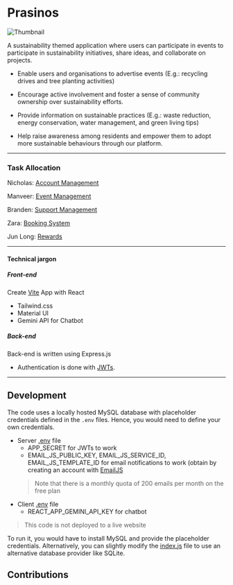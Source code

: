 # Prasinos
![Thumbnail](assets/thumbnail.png)

A sustainability themed application where users can participate in events to participate in sustainability initiatives, share ideas, and collaborate on projects. 

- Enable users and organisations to advertise events (E.g.: recycling drives and tree planting activities)
- Encourage active involvement and foster a sense of community ownership over sustainability efforts. 

- Provide information on sustainable practices (E.g.: waste reduction, energy conservation, water management, and green living tips)

- Help raise awareness among residents and empower them to adopt more sustainable behaviours through our platform.

___
### Task Allocation
Nicholas: [Account Management](https://github.com/bladeacer/NYP-FSDP/tree/accountManagement)

Manveer: [Event Management](https://github.com/bladeacer/NYP-FSDP/tree/eventManagement)

Branden: [Support Management](https://github.com/bladeacer/NYP-FSDP/tree/supportManagement)

Zara: [Booking System](https://github.com/bladeacer/NYP-FSDP/tree/bookingSystem)

Jun Long: [Rewards](https://github.com/bladeacer/NYP-FSDP/tree/rewardSystem)

___
#### Technical jargon
##### Front-end 
Create [Vite](https://vite.dev/guide/) App with React
- Tailwind.css
- Material UI
- Gemini API for Chatbot


##### Back-end
Back-end is written using Express.js
- Authentication is done with [JWTs](https://jwt.io/).

___
## Development 
The code uses a locally hosted MySQL database with placeholder credentials defined in the `.env` files. Hence, you would need to define your own credentials.
- Server [.env](./server/.env) file
    - APP_SECRET for JWTs to work
    - EMAIL_JS_PUBLIC_KEY, EMAIL_JS_SERVICE_ID, EMAIL_JS_TEMPLATE_ID for email notifications to work (obtain by creating an account with [EmailJS](https://www.emailjs.com/)
    > Note that there is a monthly quota of 200 emails per month on the free plan
- Client [.env](./client/.env) file
    - REACT_APP_GEMINI_API_KEY for chatbot


> This code is not deployed to a live website

To run it, you would have to install MySQL and provide the placeholder credentials. Alternatively, you can slightly modify the [index.js](./server/index.js) file to use an alternative database provider like SQLite.

## Contributions

<!-- ALL-CONTRIBUTORS-LIST:START - Do not remove or modify this section -->
<!-- prettier-ignore-start -->
<!-- markdownlint-disable -->

<!-- markdownlint-restore -->
<!-- prettier-ignore-end -->

<!-- ALL-CONTRIBUTORS-LIST:END -->

